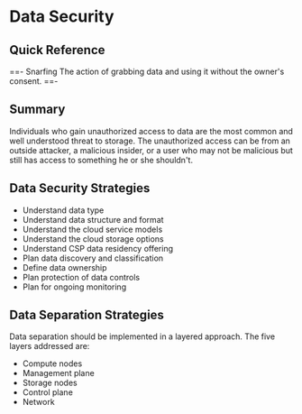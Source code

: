 # Data Security

## Quick Reference

==- Snarfing
The action of grabbing data and using it without the owner's consent.
==-

## Summary

Individuals who gain unauthorized access to data are the most common and well understood threat to storage. The unauthorized access can be from an outside attacker, a malicious insider, or a user who may not be malicious but still has access to something he or she shouldn't.

## Data Security Strategies

- Understand data type
- Understand data structure and format
- Understand the cloud service models
- Understand the cloud storage options
- Understand CSP data residency offering
- Plan data discovery and classification
- Define data ownership
- Plan protection of data controls
- Plan for ongoing monitoring

## Data Separation Strategies

Data separation should be implemented in a layered approach. The five layers addressed are:

- Compute nodes
- Management plane
- Storage nodes
- Control plane
- Network
